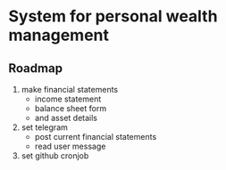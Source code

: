 # System for personal wealth management

## Roadmap

1. make financial statements
   - income statement
   - balance sheet form
   - and asset details
2. set telegram
   - post current financial statements
   - read user message
3. set github cronjob
